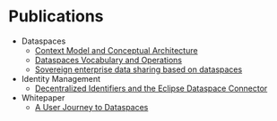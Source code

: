# Publications

- Dataspaces
  - [Context Model and Conceptual Architecture](submodule/Publications/Dataspaces/Dataspace%20Context%20Model%20and%20Conceptual%20Architecture.md)
  - [Dataspaces Vocabulary and Operations](submodule/Publications/Dataspaces/Dataspaces%20Vocabulary%20and%20Operations.md)
  - [Sovereign enterprise data sharing based on dataspaces](submodule/Publications/Dataspaces/Sovereign%20enterprise%20data%20sharing%20based%20on%20dataspaces.md)
- Identity Management
  - [Decentralized Identifiers and the Eclipse Dataspace Connector](submodule/Publications/Identity%20Management/DID_EDC.md)
- Whitepaper
  - [A User Journey to Dataspaces](submodule/Publications/White%20paper/A%20User%20Journey%20to%20Dataspaces.md)
